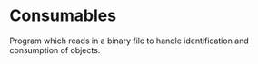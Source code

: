 # Consumables
Program which reads in a binary file to handle identification and consumption of objects.
